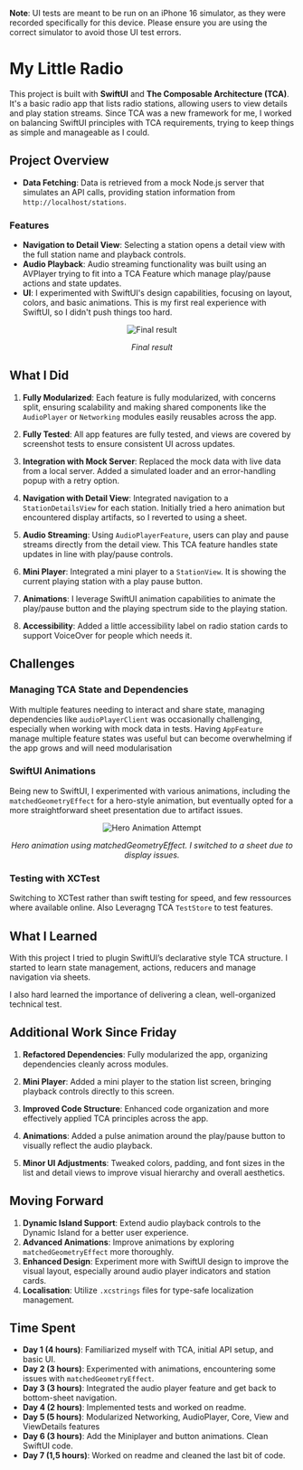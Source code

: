 **Note**: UI tests are meant to be run on an iPhone 16 simulator, as they were recorded specifically for this device. Please ensure you are using the correct simulator to avoid those UI test errors.

# My Little Radio

This project is built with **SwiftUI** and **The Composable Architecture (TCA)**. It's a basic radio app that lists radio stations, allowing users to view details and play station streams. Since TCA was a new framework for me, I worked on balancing SwiftUI principles with TCA requirements, trying to keep things as simple and manageable as I could.

## Project Overview

- **Data Fetching**: Data is retrieved from a mock Node.js server that simulates an API calls, providing station information from `http://localhost/stations`.


### Features

- **Navigation to Detail View**: Selecting a station opens a detail view with the full station name and playback controls.
- **Audio Playback**: Audio streaming functionality was built using an AVPlayer trying to fit into a TCA Feature which manage play/pause actions and state updates.
- **UI**: I experimented with SwiftUI's design capabilities, focusing on layout, colors, and basic animations. This is my first real experience with SwiftUI, so I didn't push things too hard.
<p align="center">
  <img src="Resources/final.gif" alt="Final result"/>
</p>

<p align="center">
  <em>Final result</em>
</p>

## What I Did

1. **Fully Modularized**: Each feature is fully modularized, with concerns split, ensuring scalability and making shared components like the `AudioPlayer` or `Networking` modules easily reusables across the app.

2. **Fully Tested**: All app features are fully tested, and views are covered by screenshot tests to ensure consistent UI across updates.

3. **Integration with Mock Server**: Replaced the mock data with live data from a local server. Added a simulated loader and an error-handling popup with a retry option.
   
4. **Navigation with Detail View**: Integrated navigation to a `StationDetailsView` for each station. Initially tried a hero animation but encountered display artifacts, so I reverted to using a sheet.

5. **Audio Streaming**: Using `AudioPlayerFeature`, users can play and pause streams directly from the detail view. This TCA feature handles state updates in line with play/pause controls.

6. **Mini Player**: Integrated a mini player to a `StationView`. It is showing the current playing station with a play pause button.

7. **Animations**: I leverage SwiftUI animation capabilities to animate the play/pause button and the playing spectrum side to the playing station.

8. **Accessibility**: Added a little accessibility label on radio station cards to support VoiceOver for people which needs it.

## Challenges

### Managing TCA State and Dependencies

With multiple features needing to interact and share state, managing dependencies like `audioPlayerClient` was occasionally challenging, especially when working with mock data in tests. Having `AppFeature` manage multiple feature states was useful but can become overwhelming if the app grows and will need modularisation

### SwiftUI Animations

Being new to SwiftUI, I experimented with various animations, including the `matchedGeometryEffect` for a hero-style animation, but eventually opted for a more straightforward sheet presentation due to artifact issues.

<p align="center">
  <img src="Resources/hero.gif" alt="Hero Animation Attempt"/>
</p>

<p align="center">
  <em>Hero animation using matchedGeometryEffect. I switched to a sheet due to display issues.</em>
</p>

### Testing with XCTest

Switching to XCTest rather than swift testing for speed, and few ressources where available online.
Also Leveragng TCA `TestStore` to test features.

## What I Learned

With this project  I tried to plugin SwiftUI’s declarative style TCA structure. I started to learn state management, actions, reducers and manage navigation via sheets. 

I also hard learned the importance of delivering a clean, well-organized technical test.

## Additional Work Since Friday

1. **Refactored Dependencies**: Fully modularized the app, organizing dependencies cleanly across modules.

2. **Mini Player**: Added a mini player to the station list screen, bringing playback controls directly to this screen.

3. **Improved Code Structure**: Enhanced code organization and more effectively applied TCA principles across the app.

4. **Animations**: Added a pulse animation around the play/pause button to visually reflect the audio playback.

5. **Minor UI Adjustments**: Tweaked colors, padding, and font sizes in the list and detail views to improve visual hierarchy and overall aesthetics.

## Moving Forward

1. **Dynamic Island Support**: Extend audio playback controls to the Dynamic Island for a better user experience.
2. **Advanced Animations**: Improve animations by exploring `matchedGeometryEffect` more thoroughly.
3. **Enhanced Design**: Experiment more with SwiftUI design to improve the visual layout, especially around audio player indicators and station cards.
4. **Localisation**: Utilize `.xcstrings` files for type-safe localization management.

## Time Spent

- **Day 1 (4 hours)**: Familiarized myself with TCA, initial API setup, and basic UI.
- **Day 2 (3 hours)**: Experimented with animations, encountering some issues with `matchedGeometryEffect`.
- **Day 3 (3 hours)**: Integrated the audio player feature and get back to bottom-sheet navigation.
- **Day 4 (2 hours)**: Implemented tests and worked on readme.
- **Day 5 (5 hours)**: Modularized Networking, AudioPlayer, Core, View and ViewDetails features
- **Day 6 (3 hours)**: Add the Miniplayer and button animations. Clean SwiftUI code. 
- **Day 7 (1,5 hours)**: Worked on readme and cleaned the last bit of code.